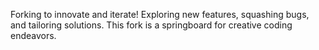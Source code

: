 Forking to innovate and iterate! Exploring new features, squashing bugs, and tailoring solutions. This fork is a springboard for creative coding endeavors.
